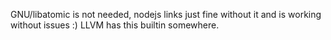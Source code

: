 GNU/libatomic is not needed, nodejs links just fine without it and is working without issues :)
LLVM has this builtin somewhere.
